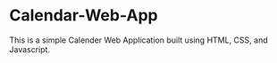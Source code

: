 # Calendar-Web-App

This is a simple Calender Web Application built using HTML, CSS, and Javascript.
